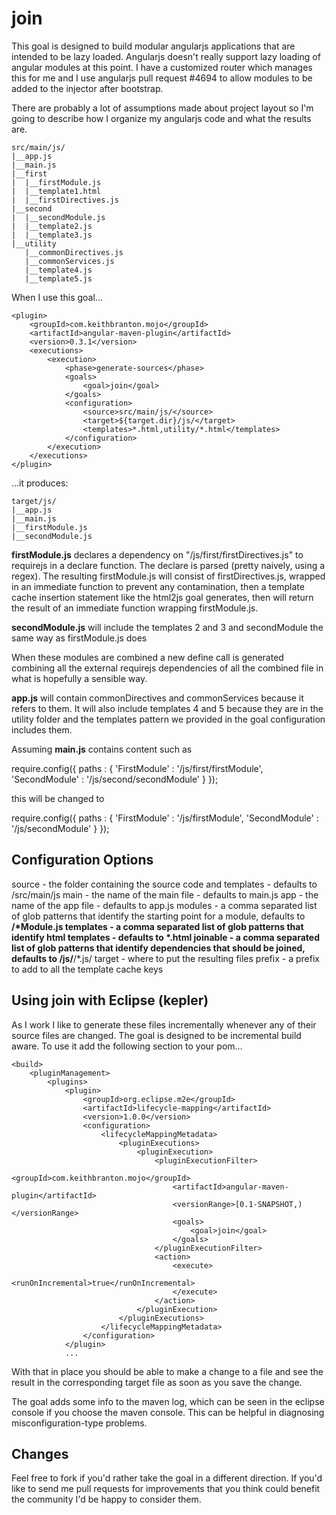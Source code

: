 join
====

This goal is designed to build modular angularjs applications that are intended to be lazy loaded. Angularjs doesn't really support lazy loading of angular modules at this point. I have a customized router which manages this for me and I use angularjs pull request #4694 to allow modules to be added to the injector after bootstrap. 

There are probably a lot of assumptions made about project layout so I'm going to describe how I organize my angularjs code and what the results are.

	src/main/js/
	|__app.js
	|__main.js
	|__first
	|  |__firstModule.js
	|  |__template1.html
	|  |__firstDirectives.js
	|__second
	|  |__secondModule.js
	|  |__template2.js
	|  |__template3.js
	|__utility
	   |__commonDirectives.js
   	   |__commonServices.js 
	   |__template4.js
	   |__template5.js

When I use this goal...

	<plugin>
		<groupId>com.keithbranton.mojo</groupId>
		<artifactId>angular-maven-plugin</artifactId>
		<version>0.3.1</version>
		<executions>
			<execution>
				<phase>generate-sources</phase>
				<goals>
					<goal>join</goal>
				</goals>
				<configuration>
					<source>src/main/js/</source>
					<target>${target.dir}/js/</target>
					<templates>*.html,utility/*.html</templates>
				</configuration>
			</execution>
		</executions>
	</plugin>

...it produces:

	target/js/
	|__app.js
	|__main.js
	|__firstModule.js
	|__secondModule.js

**firstModule.js** declares a dependency on "/js/first/firstDirectives.js" to requirejs in a declare function. The declare is parsed (pretty naively, using a regex). The resulting firstModule.js will consist of firstDirectives.js, wrapped in an immediate function to prevent any contamination, then a template cache insertion statement like the html2js goal generates, then will return the result of an immediate function wrapping firstModule.js.

**secondModule.js** will include the templates 2 and 3 and secondModule the same way as firstModule.js does

When these modules are combined a new define call is generated combining all the external requirejs dependencies of all the combined file in what is hopefully a sensible way.

**app.js** will contain commonDirectives and commonServices because it refers to them. It will also include templates 4 and 5 because they are in the utility folder and the templates pattern we provided in the goal configuration includes them.

Assuming **main.js** contains content such as

require.config({
	paths : {
		'FirstModule' : '/js/first/firstModule',
		'SecondModule' : '/js/second/secondModule'
	}
});

this will be changed to 

require.config({
	paths : {
		'FirstModule' : '/js/firstModule',
		'SecondModule' : '/js/secondModule'
	}
});

Configuration Options
---------------------

source - the folder containing the source code and templates - defaults to /src/main/js
main - the name of the main file - defaults to main.js
app - the name of the app file - defaults to app.js
modules - a comma separated list of glob patterns that identify the starting point for a module, defaults to **/*Module.js
templates - a comma separated list of glob patterns that identify html templates - defaults to *.html
joinable - a comma separated list of glob patterns that identify dependencies that should be joined, defaults to /js/**/*.js/
target - where to put the resulting files
prefix - a prefix to add to all the template cache keys  

Using join with Eclipse (kepler)
-----------------------------------

As I work I like to generate these files incrementally whenever any of their source files are changed. The goal is designed to be incremental build aware. To use it add the following section to your pom...

	<build>
		<pluginManagement>
			<plugins>
				<plugin>
					<groupId>org.eclipse.m2e</groupId>
					<artifactId>lifecycle-mapping</artifactId>
					<version>1.0.0</version>
					<configuration>
						<lifecycleMappingMetadata>
							<pluginExecutions>
								<pluginExecution>
									<pluginExecutionFilter>
										<groupId>com.keithbranton.mojo</groupId>
										<artifactId>angular-maven-plugin</artifactId>
										<versionRange>[0.1-SNAPSHOT,)</versionRange>
										<goals>
											<goal>join</goal>
										</goals>
									</pluginExecutionFilter>
									<action>
										<execute>
											<runOnIncremental>true</runOnIncremental>
										</execute>
									</action>
								</pluginExecution>
							</pluginExecutions>
						</lifecycleMappingMetadata>
					</configuration>
				</plugin>
				...

With that in place you should be able to make a change to a file and see the result in the corresponding target file as soon as you save the change.

The goal adds some info to the maven log, which can be seen in the eclipse console if you choose the maven console. This can be helpful in diagnosing misconfiguration-type problems.

Changes
-------

Feel free to fork if you'd rather take the goal in a different direction. If you'd like to send me pull requests for improvements that you think could benefit the community I'd be happy to consider them.
